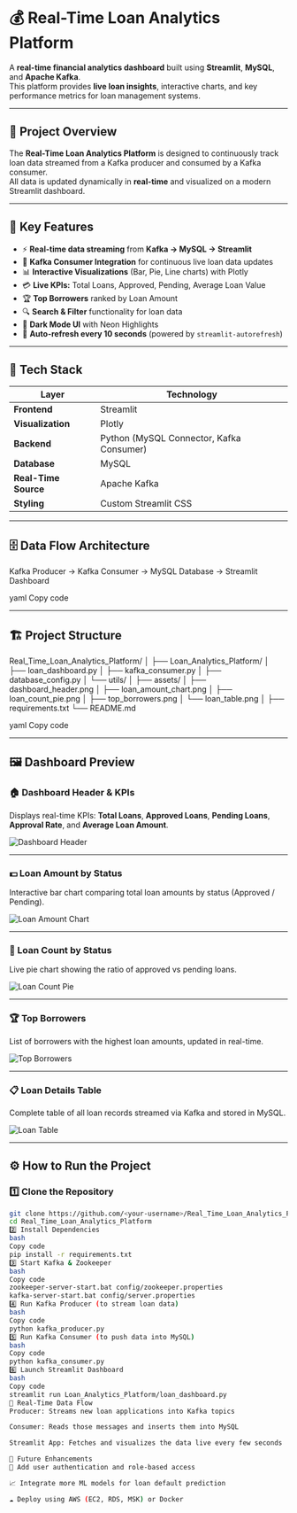 # 💰 Real-Time Loan Analytics Platform

A **real-time financial analytics dashboard** built using **Streamlit**, **MySQL**, and **Apache Kafka**.  
This platform provides **live loan insights**, interactive charts, and key performance metrics for loan management systems.

---

## 🚀 Project Overview

The **Real-Time Loan Analytics Platform** is designed to continuously track loan data streamed from a Kafka producer and consumed by a Kafka consumer.  
All data is updated dynamically in **real-time** and visualized on a modern Streamlit dashboard.

---

## 🎯 Key Features

- ⚡ **Real-time data streaming** from **Kafka → MySQL → Streamlit**
- 🧠 **Kafka Consumer Integration** for continuous live loan data updates
- 📊 **Interactive Visualizations** (Bar, Pie, Line charts) with Plotly
- 💳 **Live KPIs:** Total Loans, Approved, Pending, Average Loan Value
- 🏆 **Top Borrowers** ranked by Loan Amount
- 🔍 **Search & Filter** functionality for loan data
- 🎨 **Dark Mode UI** with Neon Highlights
- 🔄 **Auto-refresh every 10 seconds** (powered by `streamlit-autorefresh`)

---

## 🧱 Tech Stack

| Layer | Technology |
|--------|-------------|
| **Frontend** | Streamlit |
| **Visualization** | Plotly |
| **Backend** | Python (MySQL Connector, Kafka Consumer) |
| **Database** | MySQL |
| **Real-Time Source** | Apache Kafka |
| **Styling** | Custom Streamlit CSS |

---

## 🗄️ Data Flow Architecture

Kafka Producer → Kafka Consumer → MySQL Database → Streamlit Dashboard

yaml
Copy code

---

## 🏗️ Project Structure

Real_Time_Loan_Analytics_Platform/
│
├── Loan_Analytics_Platform/
│ ├── loan_dashboard.py
│ ├── kafka_consumer.py
│ ├── database_config.py
│ └── utils/
│
├── assets/
│ ├── dashboard_header.png
│ ├── loan_amount_chart.png
│ ├── loan_count_pie.png
│ ├── top_borrowers.png
│ └── loan_table.png
│
├── requirements.txt
└── README.md

yaml
Copy code

---

## 🖼️ Dashboard Preview

### 🏠 Dashboard Header & KPIs  
Displays real-time KPIs: **Total Loans**, **Approved Loans**, **Pending Loans**, **Approval Rate**, and **Average Loan Amount**.

![Dashboard Header](assets/dashboard_header.png)

---

### 💵 Loan Amount by Status  
Interactive bar chart comparing total loan amounts by status (Approved / Pending).

![Loan Amount Chart](assets/loan_amount_chart.png)

---

### 🥧 Loan Count by Status  
Live pie chart showing the ratio of approved vs pending loans.

![Loan Count Pie](assets/loan_count_pie.png)

---

### 🏆 Top Borrowers  
List of borrowers with the highest loan amounts, updated in real-time.

![Top Borrowers](assets/top_borrowers.png)

---

### 📋 Loan Details Table  
Complete table of all loan records streamed via Kafka and stored in MySQL.

![Loan Table](assets/loan_table.png)

---

## ⚙️ How to Run the Project

### 1️⃣ Clone the Repository
```bash
git clone https://github.com/<your-username>/Real_Time_Loan_Analytics_Platform.git
cd Real_Time_Loan_Analytics_Platform
2️⃣ Install Dependencies
bash
Copy code
pip install -r requirements.txt
3️⃣ Start Kafka & Zookeeper
bash
Copy code
zookeeper-server-start.bat config/zookeeper.properties
kafka-server-start.bat config/server.properties
4️⃣ Run Kafka Producer (to stream loan data)
bash
Copy code
python kafka_producer.py
5️⃣ Run Kafka Consumer (to push data into MySQL)
bash
Copy code
python kafka_consumer.py
6️⃣ Launch Streamlit Dashboard
bash
Copy code
streamlit run Loan_Analytics_Platform/loan_dashboard.py
📡 Real-Time Data Flow
Producer: Streams new loan applications into Kafka topics

Consumer: Reads those messages and inserts them into MySQL

Streamlit App: Fetches and visualizes the data live every few seconds

🧩 Future Enhancements
🔐 Add user authentication and role-based access

📈 Integrate more ML models for loan default prediction

☁️ Deploy using AWS (EC2, RDS, MSK) or Docker
